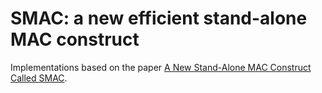 # SMAC: a new efficient stand-alone MAC construct

Implementations based on the paper [A New Stand-Alone MAC Construct Called SMAC](https://tosc.iacr.org/index.php/ToSC/article/view/12070/11911).
